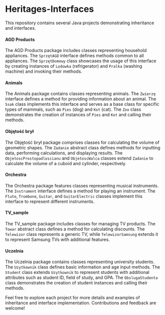 # Heritages-Interfaces

This repository contains several Java projects demonstrating inheritance and interfaces.

#### AGD Products
The AGD Products package includes classes representing household appliances. The `SprzętAGD` interface defines methods common to all appliances. The `SprzętDomowy` class showcases the usage of this interface by creating instances of `Lodowka` (refrigerator) and `Pralka` (washing machine) and invoking their methods.

#### Animals
The Animals package contains classes representing animals. The `Zwierzę` interface defines a method for providing information about an animal. The `Ssak` class implements this interface and serves as a base class for specific types of mammals, such as `Pies` (dog) and `Kot` (cat). The `Zoo` class demonstrates the creation of instances of `Pies` and `Kot` and calling their methods.

#### Objętość brył
The Objętość brył package comprises classes for calculating the volume of geometric shapes. The `Zadanie` abstract class defines methods for inputting data, performing calculations, and displaying results. The `ObjetoscProstopadloscianu` and `ObjetoscWalca` classes extend `Zadanie` to calculate the volume of a cuboid and cylinder, respectively.

#### Orchestra
The Orchestra package features classes representing musical instruments. The `Instrument` interface defines a method for playing an instrument. The `Flute`, `Trombone`, `Guitar`, and `GuitarElectric` classes implement this interface to represent different instruments.

#### TV_sample
The TV_sample package includes classes for managing TV products. The `Towar` abstract class defines a method for calculating discounts. The `Telewizor` class represents a generic TV, while `TelewizorSamsung` extends it to represent Samsung TVs with additional features.

#### Uczelnia
The Uczelnia package contains classes representing university students. The `Uzytkownik` class defines basic information and age input methods. The `Student` class extends `Uzytkownik` to represent students with additional attributes such as student ID, field of study, and GPA. The `ObslugaStudenta` class demonstrates the creation of student instances and calling their methods.

Feel free to explore each project for more details and examples of inheritance and interface implementation. Contributions and feedback are welcome!
